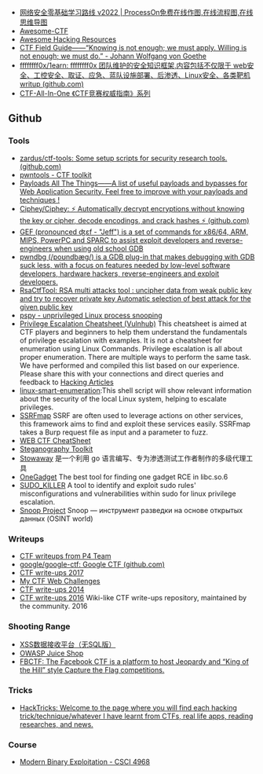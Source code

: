 - [网络安全零基础学习路线 v2022 | ProcessOn免费在线作图,在线流程图,在线思维导图](https://www.processon.com/view/link/62b1b2267d9c08073c671315/#map)
- [Awesome-CTF](https://github.com/apsdehal/awesome-ctf)
- [Awesome Hacking Resources](https://github.com/vitalysim/Awesome-Hacking-Resources)
- [CTF Field Guide——“Knowing is not enough; we must apply. Willing is not enough; we must do.” - Johann Wolfgang von Goethe](https://github.com/trailofbits/ctf)
- [ffffffff0x/1earn: ffffffff0x 团队维护的安全知识框架,内容包括不仅限于 web安全、工控安全、取证、应急、蓝队设施部署、后渗透、Linux安全、各类靶机writup (github.com)](https://github.com/ffffffff0x/1earn)
- [CTF-All-In-One 《CTF竞赛权威指南》系列](https://github.com/firmianay/CTF-All-In-One)

## Github

### Tools

- [zardus/ctf-tools: Some setup scripts for security research tools. (github.com)](https://github.com/zardus/ctf-tools)
- [pwntools - CTF toolkit](https://github.com/Gallopsled/pwntools)
- [Payloads All The Things——A list of useful payloads and bypasses for Web Application Security. Feel free to improve with your payloads and techniques !](https://github.com/swisskyrepo/PayloadsAllTheThings)
- [Ciphey/Ciphey: ⚡ Automatically decrypt encryptions without knowing the key or cipher, decode encodings, and crack hashes ⚡ (github.com)](https://github.com/Ciphey/Ciphey)
- [GEF (pronounced ʤɛf - "Jeff") is a set of commands for x86/64, ARM, MIPS, PowerPC and SPARC to assist exploit developers and reverse-engineers when using old school GDB](https://github.com/hugsy/gef)
- [pwndbg (/poʊndbæg/) is a GDB plug-in that makes debugging with GDB suck less, with a focus on features needed by low-level software developers, hardware hackers, reverse-engineers and exploit developers.](https://github.com/pwndbg/pwndbg)
- [RsaCtfTool: RSA multi attacks tool : uncipher data from weak public key and try to recover private key Automatic selection of best attack for the given public key](https://github.com/RsaCtfTool/RsaCtfTool)
- [pspy - unprivileged Linux process snooping](https://github.com/DominicBreuker/pspy)
- [Privilege Escalation Cheatsheet (Vulnhub)](https://github.com/Ignitetechnologies/Privilege-Escalation) This cheatsheet is aimed at CTF players and beginners to help them understand the fundamentals of privilege escalation with examples. It is not a cheatsheet for enumeration using Linux Commands. Privilege escalation is all about proper enumeration. There are multiple ways to perform the same task. We have performed and compiled this list based on our experience. Please share this with your connections and direct queries and feedback to [Hacking Articles](https://twitter.com/hackinarticles)
- [linux-smart-enumeration](https://github.com/diego-treitos/linux-smart-enumeration):This shell script will show relevant information about the security of the local Linux system, helping to escalate privileges.
- [SSRFmap](https://github.com/swisskyrepo/SSRFmap) SSRF are often used to leverage actions on other services, this framework aims to find and exploit these services easily. SSRFmap takes a Burp request file as input and a parameter to fuzz.
- [WEB CTF CheatSheet](https://github.com/w181496/Web-CTF-Cheatsheet)
- [Steganography Toolkit](https://github.com/DominicBreuker/stego-toolkit)
- [Stowaway](https://github.com/ph4ntonn/Stowaway) 是一个利用 go 语言编写、专为渗透测试工作者制作的多级代理工具
- [OneGadget](https://github.com/david942j/one_gadget) The best tool for finding one gadget RCE in libc.so.6
- [SUDO_KILLER](https://github.com/TH3xACE/SUDO_KILLER) A tool to identify and exploit sudo rules' misconfigurations and vulnerabilities within sudo for linux privilege escalation.
- [Snoop Project](https://github.com/snooppr/snoop) Snoop — инструмент разведки на основе открытых данных (OSINT world)

### Writeups

- [CTF writeups from P4 Team](https://github.com/p4-team/ctf)
- [google/google-ctf: Google CTF (github.com)](https://github.com/google/google-ctf)
- [CTF write-ups 2017](https://github.com/ctfs/write-ups-2017)
- [My CTF Web Challenges](https://github.com/orangetw/My-CTF-Web-Challenges)
- [CTF write-ups 2014](https://github.com/ctfs/write-ups-2014)
- [CTF write-ups 2016](https://github.com/ctfs/write-ups-2016) Wiki-like CTF write-ups repository, maintained by the community. 2016

### Shooting Range

- [XSS数据接收平台（无SQL版）](https://github.com/firesunCN/BlueLotus_XSSReceiver)
- [OWASP Juice Shop](https://github.com/juice-shop/juice-shop)
- [FBCTF: The Facebook CTF is a platform to host Jeopardy and “King of the Hill” style Capture the Flag competitions.](https://github.com/facebookarchive/fbctf)

### Tricks

- [HackTricks: Welcome to the page where you will find each hacking trick/technique/whatever I have learnt from CTFs, real life apps, reading researches, and news.](https://github.com/carlospolop/hacktricks)

### Course

- [Modern Binary Exploitation - CSCI 4968](https://github.com/RPISEC/MBE)
